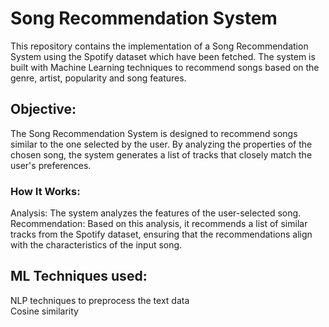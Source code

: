 # Song Recommendation System
This repository contains the implementation of a Song Recommendation System using the Spotify dataset which have been fetched. The system is built with Machine Learning techniques to recommend songs based on the genre, artist, popularity and song features.
## Objective:
The Song Recommendation System is designed to recommend songs similar to the one selected by the user. By analyzing the properties of the chosen song, the system generates a list of tracks that closely match the user's preferences.
### How It Works:
Analysis: The system analyzes the features of the user-selected song.  
Recommendation: Based on this analysis, it recommends a list of similar tracks from the Spotify dataset, ensuring that the recommendations align with the characteristics of the input song.
## ML Techniques used:
NLP techniques to preprocess the text data   
Cosine similarity   

